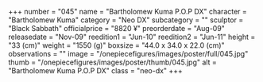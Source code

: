 +++
number = "045"
name = "Bartholomew Kuma P.O.P DX"
character = "Bartholomew Kuma"
category = "Neo DX"
subcategory = ""
sculptor = "Black Sabbath"
officialprice = "8820 ¥"
preorderdate = "Aug-09"
releasedate = "Nov-09"
reedition1 = "Jun-10"
reedition2 = "Jun-11"
height = "33 (cm)"
weight = "1550 (g)"
boxsize = "44.0 x 34.0 x 22.0 (cm)"
observations = ""
image = "/onepiecefigures/images/poster/full/045.jpg"
thumb = "/onepiecefigures/images/poster/thumb/045.jpg"
alt = "Bartholomew Kuma P.O.P DX"
class = "neo-dx"
+++
